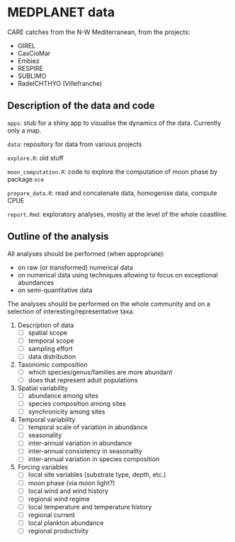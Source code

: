 # MEDPLANET data

CARE catches from the N-W Mediterranean, from the projects:

- GIREL
- CasCioMar
- Embiez
- RESPIRE
- SUBLIMO
- RadeICHTHYO (Villefranche)

## Description of the data and code

`apps`: stub for a shiny app to visualise the dynamics of the data. Currently only a map.

`data`: repository for data from various projects

`explore.R`: old stuff

`moon_computation.R`: code to explore the computation of moon phase by package `oce` 

`prepare_data.R`: read and concatenate data, homogenise data, compute CPUE

`report.Rmd`: exploratory analyses, mostly at the level of the whole coastline.


## Outline of the analysis

All analyses should be performed (when appropriate):

-   on raw (or transformed) numerical data
-   on numerical data using techniques allowing to focus on exceptional abundances
-   on semi-quantitative data

The analyses should be performed on the whole community and on a selection of interesting/representative taxa.

1. Description of data
    - [ ] spatial scope
    - [ ] temporal scope
    - [ ] sampling effort
    - [ ] data distribution

2. Taxonomic composition
    - [ ] which species/genus/families are more abundant
    - [ ] does that represent adult populations

3. Spatial variability
    - [ ] abundance among sites
    - [ ] species composition among sites
    - [ ] synchronicity among sites
    
4. Temporal variability
    - [ ] temporal scale of variation in abundance
    - [ ] seasonality
    - [ ] inter-annual variation in abundance
    - [ ] inter-annual consistency in seasonality
    - [ ] inter-annual variation in species composition
        
5. Forcing variables
    - [ ] local site variables (substrate type, depth, etc.)
    - [ ] moon phase (via moon light?)
    - [ ] local wind and wind history
    - [ ] regional wind regime
    - [ ] local temperature and temperature history
    - [ ] regional current
    - [ ] local plankton abundance
    - [ ] regional productivity
